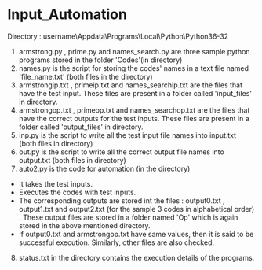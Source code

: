 # Input_Automation
Directory : username\Appdata\Programs\Local\Python\Python36-32

1) armstrong.py , prime.py and names_search.py are three sample python programs stored in the folder 'Codes'(in directory)
2) names.py is the script for storing the codes' names in a text file named 'file_name.txt' (both files in the directory)  
3) armstrongip.txt , primeip.txt and names_searchip.txt are the files that have the test input. These files are present in a folder called 'input_files' in directory.
4) armstrongop.txt , primeop.txt and names_searchop.txt are the files that have the correct outputs for the test inputs. These files are present in a folder called 'output_files' in directory.
5) inp.py is the script to write all the test input file names into input.txt (both files in directory)
6) out.py is the script to write all the correct output file names into output.txt (both files in directory)
7) auto2.py is the code for automation (in the directory)
  - It takes the test inputs.
  - Executes the codes with test inputs.
  - The corresponding outputs are stored int the files : output0.txt , output1.txt and output2.txt (for the sample 3 codes in alphabetical order) . These output files are stored in a folder named 'Op' which is again stored in the above mentioned directory.
  - If output0.txt and armstrongop.txt have same values, then it is said to be successful execution. Similarly, other files are also checked.
8) status.txt in the directory contains the execution details of the programs.


